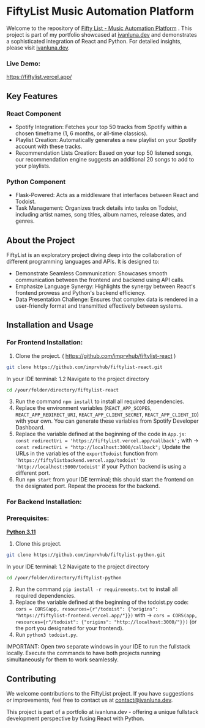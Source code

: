 # FiftyList Music Automation Platform

Welcome to the repository of [Fifty List - Music Automation Platform](https://fiftylist.vercel.app/) . This project is part of my portfolio showcased at [ivanluna.dev](https://ivanluna.dev) and demonstrates a sophisticated integration of React and Python. For detailed insights, please visit [ivanluna.dev](https://ivanluna.dev).

### Live Demo:
https://fiftylist.vercel.app/

## Key Features

### React Component
- Spotify Integration: Fetches your top 50 tracks from Spotify within a chosen timeframe (1, 6 months, or all-time classics).
- Playlist Creation: Automatically generates a new playlist on your Spotify account with these tracks.
- Recommendation Lists Creation: Based on your top 50 listened songs, our recommendation engine suggests an additional 20 songs to add to your playlists.

### Python Component
- Flask-Powered: Acts as a middleware that interfaces between React and Todoist.
- Task Management: Organizes track details into tasks on Todoist, including artist names, song titles, album names, release dates, and genres.

## About the Project

FiftyList is an exploratory project diving deep into the collaboration of different programming languages and APIs. It is designed to:
- Demonstrate Seamless Communication: Showcases smooth communication between the frontend and backend using API calls.
- Emphasize Language Synergy: Highlights the synergy between React's frontend prowess and Python's backend efficiency.
- Data Presentation Challenge: Ensures that complex data is rendered in a user-friendly format and transmitted effectively between systems.

## Installation and Usage

### For Frontend Installation:
1. Clone the project. ( https://github.com/imprvhub/fiftylist-react )
 ```bash
git clone https://github.com/imprvhub/fiftylist-react.git
```
In your IDE terminal:
1.2 Navigate to the project directory
```bash
cd /your/folder/directory/fiftylist-react
```
3. Run the command `npm install` to install all required dependencies.
4. Replace the environment variables (`REACT_APP_SCOPES`, `REACT_APP_REDIRECT_URI`, `REACT_APP_CLIENT_SECRET`, `REACT_APP_CLIENT_ID`) with your own. You can generate these variables from Spotify Developer Dashboard.
5. Replace the variable defined at the beginning of the code in `App.js`:
   `const redirectUri = 'https://fiftylist.vercel.app/callback';` with -> `const redirectUri = "http://localhost:3000/callback";`
   Update the URLs in the variables of the `exportTodoist` function from `'https://fiftylistbackend.vercel.app/todoist'` to `'http://localhost:5000/todoist'` if your Python backend is using a different 
   port.
6. Run `npm start` from your IDE terminal; this should start the frontend on the designated port. Repeat the process for the backend.

### For Backend Installation:
### Prerequisites:
[**Python 3.11**](https://www.python.org/downloads/release/python-3110/)

1. Clone this project.
 ```bash
git clone https://github.com/imprvhub/fiftylist-python.git
```
In your IDE terminal:
1.2 Navigate to the project directory
```bash
cd /your/folder/directory/fiftylist-python
```
2. Run the command `pip install -r requirements.txt` to install all required dependencies.
3. Replace the variable defined at the beginning of the todoist.py code: `cors = CORS(app, resources={r"/todoist": {"origins": "https://fiftylist-frontend.vercel.app/"}})` with ->  `cors = CORS(app, resources={r"/todoist": {"origins": "http://localhost:3000/"}})` (or the port you designated for your frontend).
4. Run `python3 todoist.py`.
   
IMPORTANT: Open two separate windows in your IDE to run the fullstack locally. Execute the commands to have both projects running simultaneously for them to work seamlessly.

## Contributing

We welcome contributions to the FiftyList project. If you have suggestions or improvements, feel free to contact us at contact@ivanluna.dev.

This project is part of a portfolio at ivanluna.dev - offering a unique fullstack development perspective by fusing React with Python.
